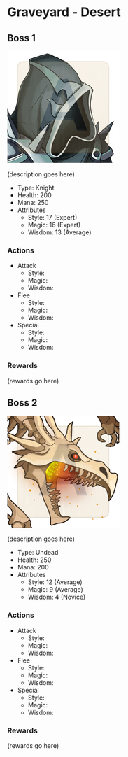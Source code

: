 # Graveyard - Desert

## Boss 1
![Boss 1](Images/dark_knight_01.png)

(description goes here)

* Type: Knight
* Health: 200
* Mana: 250
* Attributes
	* Style: 17 (Expert)
	* Magic: 16 (Expert)
	* Wisdom: 13 (Average)

### Actions
* Attack
	* Style: 
	* Magic: 
	* Wisdom: 
* Flee
	* Style: 
	* Magic: 
	* Wisdom: 
* Special
	* Style: 
	* Magic: 
	* Wisdom: 

### Rewards
(rewards go here)


## Boss 2
![Boss 2](Images/dragon_08.png)

(description goes here)

* Type: Undead
* Health: 250
* Mana: 200
* Attributes
	* Style: 12 (Average)
	* Magic: 9 (Average)
	* Wisdom: 4 (Novice)

### Actions
* Attack
	* Style: 
	* Magic: 
	* Wisdom: 
* Flee
	* Style: 
	* Magic: 
	* Wisdom: 
* Special
	* Style: 
	* Magic: 
	* Wisdom: 

### Rewards
(rewards go here)